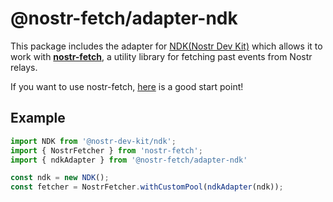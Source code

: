 # @nostr-fetch/adapter-ndk

This package includes the adapter for [NDK(Nostr Dev Kit)](https://github.com/nostr-dev-kit/ndk) which allows it to work with [**nostr-fetch**](https://github.com/jiftechnify/nostr-fetch), a utility library for fetching past events from Nostr relays.

If you want to use nostr-fetch, [here](https://github.com/jiftechnify/nostr-fetch#readme) is a good start point!

## Example

```ts
import NDK from '@nostr-dev-kit/ndk';
import { NostrFetcher } from 'nostr-fetch';
import { ndkAdapter } from '@nostr-fetch/adapter-ndk'

const ndk = new NDK();
const fetcher = NostrFetcher.withCustomPool(ndkAdapter(ndk));
```
